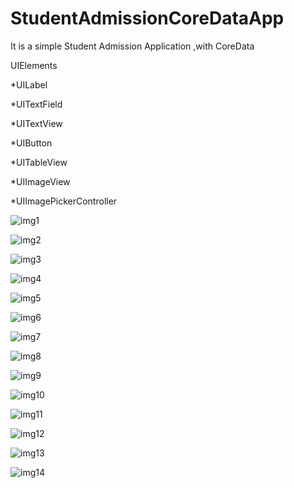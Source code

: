 # StudentAdmissionCoreDataApp

It is a simple Student Admission Application ,with CoreData

UIElements

*UILabel

*UITextField

*UITextView

*UIButton

*UITableView

*UIImageView

*UIImagePickerController

![img1](https://user-images.githubusercontent.com/85922433/125778704-78f6f788-d7b0-46de-be27-e024c331f021.png)

![img2](https://user-images.githubusercontent.com/85922433/125778715-a361abf5-2319-48b7-a9a6-9b3b9cb426a4.png)

![img3](https://user-images.githubusercontent.com/85922433/125778721-fc76cdcc-c350-4013-9025-36aa5b13747b.png)

![img4](https://user-images.githubusercontent.com/85922433/125778725-f9c48fc3-69b5-466a-87c2-3993bfa49b55.png)

![img5](https://user-images.githubusercontent.com/85922433/125778743-c1d4c8e5-d140-4528-80c6-0275a4b6e9ca.png)

![img6](https://user-images.githubusercontent.com/85922433/125778756-123a00e4-86dd-4a6d-b556-c2b71da766f4.png)

![img7](https://user-images.githubusercontent.com/85922433/125778762-6ca615c0-0766-4228-83e9-3a2d77cc239e.png)

![img8](https://user-images.githubusercontent.com/85922433/125778769-1d555d34-da5b-4136-a677-fbc621f91c8c.png)

![img9](https://user-images.githubusercontent.com/85922433/125778776-c539b283-2c16-4426-b86a-944807b253a7.png)

![img10](https://user-images.githubusercontent.com/85922433/125778789-b404d1b2-5491-4708-92f2-41e4d08823c3.png)

![img11](https://user-images.githubusercontent.com/85922433/125778801-8f53ea0c-12ac-4793-bf42-f7e53218f9a7.png)

![img12](https://user-images.githubusercontent.com/85922433/125778810-82827450-cbc6-4249-a49f-1b62871049d6.png)

![img13](https://user-images.githubusercontent.com/85922433/125778819-b6a8ef24-e8e3-4e90-8835-0fde87b170d7.png)

![img14](https://user-images.githubusercontent.com/85922433/125778833-9a7c7408-567a-45f2-846f-02a1b3e56200.png)
